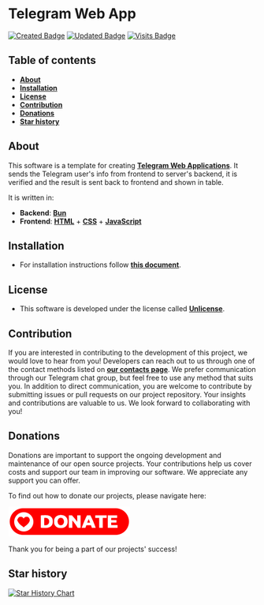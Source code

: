 # Telegram Web App

[![Created Badge](https://badges.pufler.dev/created/libersoft-org/telegram-web-app)](https://badges.pufler.dev) [![Updated Badge](https://badges.pufler.dev/updated/libersoft-org/telegram-web-app)](https://badges.pufler.dev) [![Visits Badge](https://badges.pufler.dev/visits/libersoft-org/telegram-web-app)](https://badges.pufler.dev)

## Table of contents
- [**About**](#about)
- [**Installation**](#installation)
- [**License**](#license)
- [**Contribution**](#contribution)
- [**Donations**](#donations)
- [**Star history**](#star-history)

## About

This software is a template for creating [**Telegram Web Applications**](https://core.telegram.org/bots/webapps). It sends the Telegram user's info from frontend to server's backend, it is verified and the result is sent back to frontend and shown in table.

It is written in:

- **Backend**: [**Bun**](https://bun.sh)
- **Frontend**: [**HTML**](https://www.w3.org/html/) + [**CSS**](https://www.w3.org/Style/CSS/) + [**JavaScript**](https://www.ecma-international.org/publications-and-standards/standards/ecma-262/)

## Installation

- For installation instructions follow [**this document**](./INSTALL.md).

## License

- This software is developed under the license called [**Unlicense**](./LICENSE).

## Contribution

If you are interested in contributing to the development of this project, we would love to hear from you! Developers can reach out to us through one of the contact methods listed on [**our contacts page**](https://libersoft.org/contacts). We prefer communication through our Telegram chat group, but feel free to use any method that suits you.
In addition to direct communication, you are welcome to contribute by submitting issues or pull requests on our project repository. Your insights and contributions are valuable to us. We look forward to collaborating with you!

## Donations

Donations are important to support the ongoing development and maintenance of our open source projects. Your contributions help us cover costs and support our team in improving our software. We appreciate any support you can offer.

To find out how to donate our projects, please navigate here:

[![Donate](https://raw.githubusercontent.com/libersoft-org/documents/main/donate.png)](https://libersoft.org/donations)

Thank you for being a part of our projects' success!

## Star history

[![Star History Chart](https://api.star-history.com/svg?repos=libersoft-org/telegram-web-app&type=Date)](https://star-history.com/#libersoft-org/telegram-web-app&Date)
